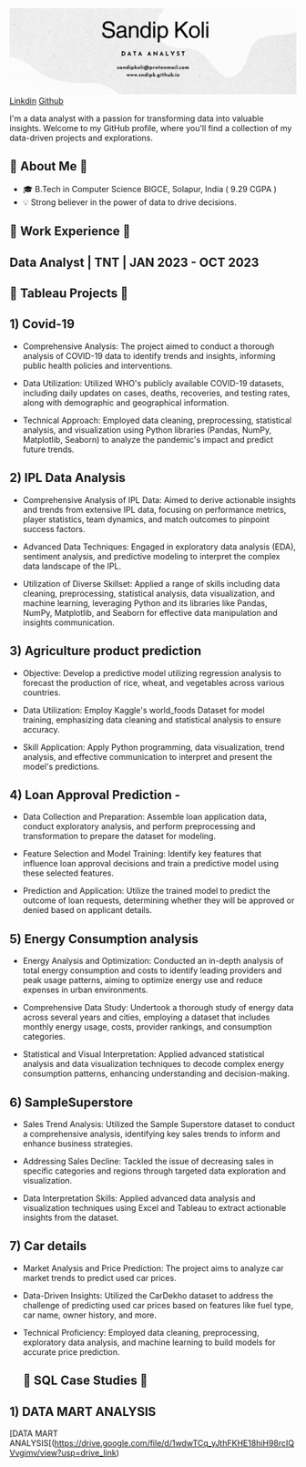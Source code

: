 ![Sandip Koli Portfolio](/assets/img/sandipcoverpic.png)
[Linkdin](https://linkedin.com/in/sndpk/)
[Github](https://github.com/sndipk)
<!-- Header -->
I'm a data analyst with a passion for transforming data into valuable insights. Welcome to my GitHub profile, where you'll find a collection of my data-driven projects and explorations.

<!-- About Me -->
## 🌼 About Me 🌼

- 🎓 B.Tech in Computer Science BIGCE, Solapur, India ( 9.29 CGPA )
- 💡 Strong believer in the power of data to drive decisions.

<!-- Work Experience -->

## 🌼 Work Experience 🌼
## Data Analyst | TNT | JAN 2023 - OCT 2023

<!-- Featured Projects -->

## 🌼 Tableau Projects 🌼

## 1) Covid-19 

- Comprehensive Analysis: The project aimed to conduct a thorough analysis of COVID-19 data to identify trends and insights, informing public health policies and interventions.

- Data Utilization: Utilized WHO's publicly available COVID-19 datasets, including daily updates on cases, deaths, recoveries, and testing rates, along with demographic and geographical information.

- Technical Approach: Employed data cleaning, preprocessing, statistical analysis, and visualization using Python libraries (Pandas, NumPy, Matplotlib, Seaborn) to analyze the pandemic's impact and predict future trends.



## 2) IPL Data Analysis

- Comprehensive Analysis of IPL Data: Aimed to derive actionable insights and trends from extensive IPL data, focusing on performance metrics, player statistics, team dynamics, and match outcomes to pinpoint success factors.

- Advanced Data Techniques: Engaged in exploratory data analysis (EDA), sentiment analysis, and predictive modeling to interpret the complex data landscape of the IPL.

- Utilization of Diverse Skillset: Applied a range of skills including data cleaning, preprocessing, statistical analysis, data visualization, and machine learning, leveraging Python and its libraries like Pandas, NumPy, Matplotlib, and Seaborn for effective data manipulation and insights communication.

## 3) Agriculture product prediction

- Objective: Develop a predictive model utilizing regression analysis to forecast the production of rice, wheat, and vegetables across various countries.

- Data Utilization: Employ Kaggle's world_foods Dataset for model training, emphasizing data cleaning and statistical analysis to ensure accuracy.

- Skill Application: Apply Python programming, data visualization, trend analysis, and effective communication to interpret and present the model's predictions.

## 4) Loan Approval Prediction -

- Data Collection and Preparation: Assemble loan application data, conduct exploratory analysis, and perform preprocessing and transformation to prepare the dataset for modeling.

- Feature Selection and Model Training: Identify key features that influence loan approval decisions and train a predictive model using these selected features.

- Prediction and Application: Utilize the trained model to predict the outcome of loan requests, determining whether they will be approved or denied based on applicant details.


## 5) Energy Consumption analysis

- Energy Analysis and Optimization: Conducted an in-depth analysis of total energy consumption and costs to identify leading providers and peak usage patterns, aiming to optimize energy use and reduce expenses in urban environments.

- Comprehensive Data Study: Undertook a thorough study of energy data across several years and cities, employing a dataset that includes monthly energy usage, costs, provider rankings, and consumption categories.

- Statistical and Visual Interpretation: Applied advanced statistical analysis and data visualization techniques to decode complex energy consumption patterns, enhancing understanding and decision-making.


## 6) SampleSuperstore

- Sales Trend Analysis: Utilized the Sample Superstore dataset to conduct a comprehensive analysis, identifying key sales trends to inform and enhance business strategies.

- Addressing Sales Decline: Tackled the issue of decreasing sales in specific categories and regions through targeted data exploration and visualization.

- Data Interpretation Skills: Applied advanced data analysis and visualization techniques using Excel and Tableau to extract actionable insights from the dataset.


## 7) Car details 

- Market Analysis and Price Prediction: The project aims to analyze car market trends to predict used car prices.

- Data-Driven Insights: Utilized the CarDekho dataset to address the challenge of predicting used car prices based on features like fuel type, car name, owner history, and more.

- Technical Proficiency: Employed data cleaning, preprocessing, exploratory data analysis, and machine learning to build models for accurate price prediction.

  ## 🌼 SQL Case Studies 🌼

## 1) DATA MART ANALYSIS 
[DATA MART ANALYSIS[(https://drive.google.com/file/d/1wdwTCq_yJthFKHE18hiH98rcIQVvgimv/view?usp=drive_link)
